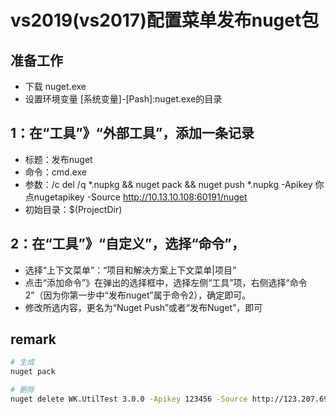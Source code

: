 # vs2019(vs2017)配置菜单发布nuget包

## 准备工作

- 下载 nuget.exe
- 设置环境变量 [系统变量]-[Pash]:nuget.exe的目录

## 1：在“工具”》“外部工具”，添加一条记录

- 标题：发布nuget
- 命令：cmd.exe
- 参数：/c del /q *.nupkg && nuget pack && nuget push *.nupkg -Apikey 你点nugetapikey -Source http://10.13.10.108:60191/nuget
- 初始目录：$(ProjectDir)

## 2：在“工具”》“自定义”，选择“命令”，

- 选择“上下文菜单”：“项目和解决方案上下文菜单|项目”
- 点击“添加命令”》在弹出的选择框中，选择左侧“工具”项，右侧选择“命令2”（因为你第一步中“发布nuget”属于命令2），确定即可。
- 修改所选内容，更名为“Nuget Push”或者“发布Nuget”，即可

## remark

```bash
# 生成
nuget pack

# 删除
nuget delete WK.UtilTest 3.0.0 -Apikey 123456 -Source http://123.207.69.117:7003/nuget
```
